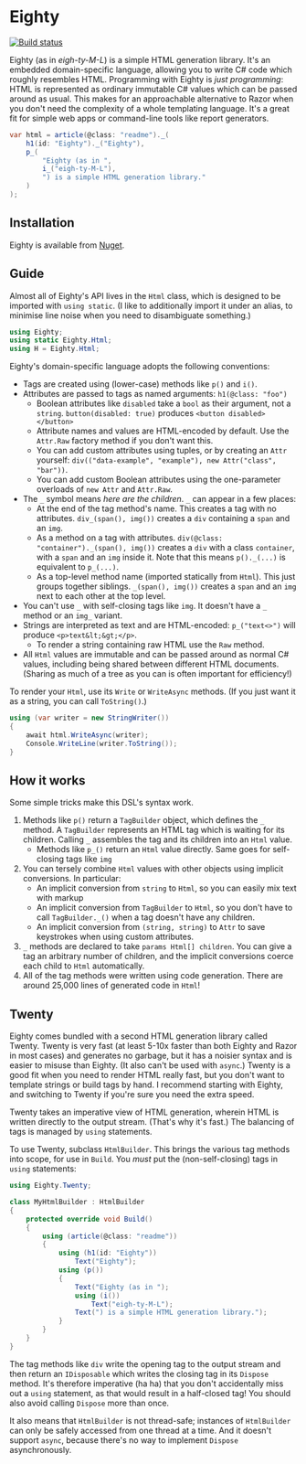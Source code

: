 Eighty
======

[![Build status](https://ci.appveyor.com/api/projects/status/2j85aw32h15tnthf?svg=true)](https://ci.appveyor.com/project/benjamin-hodgson/eighty)

Eighty (as in _eigh-ty-M-L_) is a simple HTML generation library. It's an embedded domain-specific language, allowing you to write C# code which roughly resembles HTML. Programming with Eighty is _just programming_: HTML is represented as ordinary immutable C# values which can be passed around as usual. This makes for an approachable alternative to Razor when you don't need the complexity of a whole templating language. It's a great fit for simple web apps or command-line tools like report generators.

```csharp
var html = article(@class: "readme")._(
    h1(id: "Eighty")._("Eighty"),
    p_(
        "Eighty (as in ",
        i_("eigh-ty-M-L"),
        ") is a simple HTML generation library."
    )
);
```

Installation
------------

Eighty is available from [Nuget](https://www.nuget.org/packages/Eighty).

Guide
-----

Almost all of Eighty's API lives in the `Html` class, which is designed to be imported with `using static`. (I like to additionally import it under an alias, to minimise line noise when you need to disambiguate something.)

```csharp
using Eighty;
using static Eighty.Html;
using H = Eighty.Html;
```

Eighty's domain-specific language adopts the following conventions:

* Tags are created using (lower-case) methods like `p()` and `i()`.
* Attributes are passed to tags as named arguments: `h1(@class: "foo")`
    * Boolean attributes like `disabled` take a `bool` as their argument, not a `string`. `button(disabled: true)` produces `<button disabled></button>`
    * Attribute names and values are HTML-encoded by default. Use the `Attr.Raw` factory method if you don't want this.
    * You can add custom attributes using tuples, or by creating an `Attr` yourself: `div(("data-example", "example"), new Attr("class", "bar"))`.
    * You can add custom Boolean attributes using the one-parameter overloads of `new Attr` and `Attr.Raw`.
* The `_` symbol means _here are the children_. `_` can appear in a few places:
    * At the end of the tag method's name. This creates a tag with no attributes. `div_(span(), img())` creates a `div` containing a `span` and an `img`.
    * As a method on a tag with attributes. `div(@class: "container")._(span(), img())` creates a `div` with a class `container`, with a `span` and an `img` inside it. Note that this means `p()._(...)` is equivalent to `p_(...)`.
    * As a top-level method name (imported statically from `Html`). This just groups together siblings. `_(span(), img())` creates a `span` and an `img` next to each other at the top level.
* You can't use `_` with self-closing tags like `img`. It doesn't have a `_` method or an `img_` variant.
* Strings are interpreted as text and are HTML-encoded: `p_("text<>")` will produce `<p>text&lt;&gt;</p>`.
    * To render a string containing raw HTML use the `Raw` method.
* All `Html` values are immutable and can be passed around as normal C# values, including being shared between different HTML documents. (Sharing as much of a tree as you can is often important for efficiency!)

To render your `Html`, use its `Write` or `WriteAsync` methods. (If you just want it as a string, you can call `ToString()`.)

```csharp
using (var writer = new StringWriter())
{
    await html.WriteAsync(writer);
    Console.WriteLine(writer.ToString());
}
```


How it works
------------

Some simple tricks make this DSL's syntax work.

1. Methods like `p()` return a `TagBuilder` object, which defines the `_` method. A `TagBuilder` represents an HTML tag which is waiting for its children. Calling `_` assembles the tag and its children into an `Html` value.
    * Methods like `p_()` return an `Html` value directly. Same goes for self-closing tags like `img`
2. You can tersely combine `Html` values with other objects using implicit conversions. In particular:
    * An implicit conversion from `string` to `Html`, so you can easily mix text with markup
    * An implicit conversion from `TagBuilder` to `Html`, so you don't have to call `TagBuilder._()` when a tag doesn't have any children.
    * An implicit conversion from `(string, string)` to `Attr` to save keystrokes when using custom attributes.
3. `_` methods are declared to take `params Html[] children`. You can give a tag an arbitrary number of children, and the implicit conversions coerce each child to `Html` automatically.
4. All of the tag methods were written using code generation. There are around 25,000 lines of generated code in `Html`!


Twenty
------

Eighty comes bundled with a second HTML generation library called Twenty. Twenty is very fast (at least 5-10x faster than both Eighty and Razor in most cases) and generates no garbage, but it has a noisier syntax and is easier to misuse than Eighty. (It also can't be used with `async`.) Twenty is a good fit when you need to render HTML really fast, but you don't want to template strings or build tags by hand. I recommend starting with Eighty, and switching to Twenty if you're sure you need the extra speed.

Twenty takes an imperative view of HTML generation, wherein HTML is written directly to the output stream. (That's why it's fast.) The balancing of tags is managed by `using` statements.

To use Twenty, subclass `HtmlBuilder`. This brings the various tag methods into scope, for use in `Build`. You _must_ put the (non-self-closing) tags in `using` statements:

```csharp
using Eighty.Twenty;

class MyHtmlBuilder : HtmlBuilder
{
    protected override void Build()
    {
        using (article(@class: "readme"))
        {
            using (h1(id: "Eighty"))
                Text("Eighty");
            using (p())
            {
                Text("Eighty (as in ");
                using (i())
                    Text("eigh-ty-M-L");
                Text(") is a simple HTML generation library.");
            }
        }
    }
}
```

The tag methods like `div` write the opening tag to the output stream and then return an `IDisposable` which writes the closing tag in its `Dispose` method. It's therefore imperative (ha ha) that you don't accidentally miss out a `using` statement, as that would result in a half-closed tag! You should also avoid calling `Dispose` more than once.

It also means that `HtmlBuilder` is not thread-safe; instances of `HtmlBuilder` can only be safely accessed from one thread at a time. And it doesn't support `async`, because there's no way to implement `Dispose` asynchronously.
